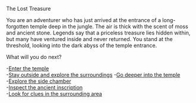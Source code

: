 The Lost Treasure

You are an adventurer who has just arrived at the entrance of a long-forgotten temple deep in the jungle. The air is thick with the scent of moss and ancient stone. Legends say that a priceless treasure lies hidden within, but many have ventured inside and never returned. You stand at the threshold, looking into the dark abyss of the temple entrance.

What will you do next?

-[Enter the temple](enter-temple.md)    
-[Stay outside and explore the surroundings](explore-outside.md)
-[Go deeper into the temple](deeper-temple.md)  
-[Explore the side chamber](side-chamber.md)  
-[Inspect the ancient inscription](Ancient-inscription..md)  
-[Look for clues in the surrounding area](clues-area.md)  
